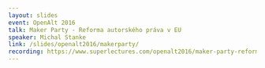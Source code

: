 ```yaml
---
layout: slides
event: OpenAlt 2016
talk: Maker Party - Reforma autorského práva v EU
speaker: Michal Stanke
link: /slides/openalt2016/makerparty/
recording: https://www.superlectures.com/openalt2016/maker-party-reforma-autorskeho-prava-v-eu
---
```


